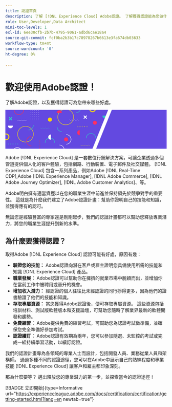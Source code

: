 ```yaml
---
title: 認證首頁
description: 了解 [!DNL Experience Cloud] Adobe認證。 了解獲得認證能為您做什麼。
role: User,Developer,Data Architect
mini-toc-levels: 1
exl-id: 6ee30cfb-2b7b-4795-9061-adbd6cae18a4
source-git-commit: fcf0ba2b3b17c78978267b6613e3fa674db03633
workflow-type: tm+mt
source-wordcount: '0'
ht-degree: 0%

---
```


# 歡迎使用Adobe認證！

了解Adobe認證，以及獲得認證可為您帶來哪些好處。

![橫幅](/help/certifications/assets/home_banner_smallwide.png)

Adobe [!DNL Experience Cloud] 是一套數位行銷解決方案，可讓企業透過多個管道提供個人化的客戶體驗，包括網路、行動裝置、電子郵件及社交媒體。 [!DNL Experience Cloud] 包含一系列產品，例如Adobe [!DNL Real-Time CDP],Adobe [!DNL Experience Manager], [!DNL Adobe Commerce], [!DNL Adobe Journey Optimizer], [!DNL Adobe Customer Analytics]、等。

Adobe明白擁有適當資歷以在您的職業生涯中前進並保持領先於競爭對手的重要性。 這就是為什麼我們建立了Adobe認證計畫：幫助你證明自己的技能和知識，並獲得應有的認可。

無論您是經驗豐富的專家還是剛剛起步，我們的認證計畫都可以幫助您釋放專業潛力，將您的職業生涯提升到新的水準。

## 為什麼要獲得認證？

取得Adobe [!DNL Experience Cloud] 認證可能有好處，原因有幾：

* **驗證您的技能：** Adobe認證向潛在客戶或雇主證明您具備使用所需的技能和知識 [!DNL Experience Cloud] 產品。
* **職業發展：** Adobe認證可以幫助你在擁擠的就業市場中脫穎而出，並增加你在當前工作中被聘用或晉升的機會。
* **增加收入潛力：** 經認證的個人往往比未經認證的同行掙得更多，因為他們的證書驗證了他們的技能和知識。
* **存取專屬資源：** 當您獲得Adobe認證後，便可存取專屬資源。 這些資源包括培訓材料、測試版軟體版本和支援論壇，可幫助您隨時了解業界最新的軟體開發和趨勢。
* **免費練習：** Adobe提供免費的練習考試，可幫助您為認證考試做準備，並確保您完全準備好參加考試。
* **認證續訂：** Adobe認證有效期為兩年，您可以參加隨選、未監控的考試或完成一組持續學習活動，以續訂認證。

我們的認證計畫專為各領域的專業人士而設計，包括開發人員、業務從業人員和架構師。 通過多種不同的認證途徑，您可以在Adobe中展示自己的熟練程度和專業技能 [!DNL Experience Cloud] 讓客戶和雇主都印象深刻。

那為什麼要等？ 邁出釋放您的專業潛力的第一步，並探索當今的認證途徑！

[!BADGE 立即開始]{type=Informative url="https://experienceleague.adobe.com/docs/certification/certification/getting-started.html?lang=en newtab=true"}

